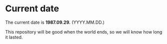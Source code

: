 # Current date

The current date is **1987.09.29.** (YYYY.MM.DD.)

This repository will be good when the world ends, so we will know how long it lasted.